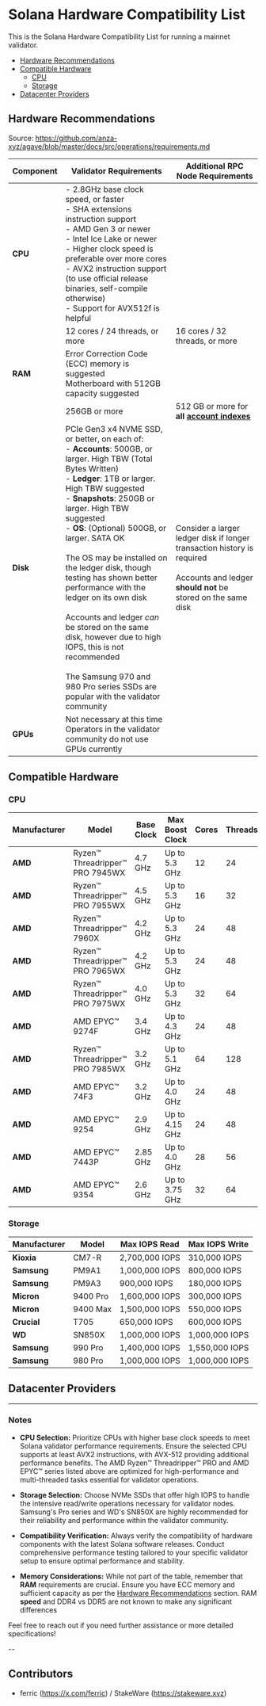 # Solana Hardware Compatibility List

This is the Solana Hardware Compatibility List for running a mainnet validator.

- [Hardware Recommendations](#hardware-recommendations)
- [Compatible Hardware](#compatible-hardware)
  - [CPU](#cpu)
  - [Storage](#storage)
- [Datacenter Providers](#datacenter-providers)
  
## Hardware Recommendations

Source: https://github.com/anza-xyz/agave/blob/master/docs/src/operations/requirements.md

| Component | Validator Requirements | Additional RPC Node Requirements |
|-----------|------------------------|----------------------------------|
| **CPU**   | - 2.8GHz base clock speed, or faster<br />- SHA extensions instruction support<br />- AMD Gen 3 or newer<br />- Intel Ice Lake or newer<br />- Higher clock speed is preferable over more cores<br />- AVX2 instruction support (to use official release binaries, self-compile otherwise)<br />- Support for AVX512f is helpful | |
|           | 12 cores / 24 threads, or more | 16 cores / 32 threads, or more |
| **RAM**   | Error Correction Code (ECC) memory is suggested<br />Motherboard with 512GB capacity suggested | |
|           | 256GB or more | 512 GB or more for **all [account indexes](https://docs.solanalabs.com/operations/setup-an-rpc-node#account-indexing)** |
| **Disk**  | PCIe Gen3 x4 NVME SSD, or better, on each of:<br />- **Accounts**: 500GB, or larger. High TBW (Total Bytes Written)<br />- **Ledger**: 1TB or larger. High TBW suggested<br />- **Snapshots**: 250GB or larger. High TBW suggested<br />- **OS**: (Optional) 500GB, or larger. SATA OK<br /><br />The OS may be installed on the ledger disk, though testing has shown better performance with the ledger on its own disk<br /><br />Accounts and ledger *can* be stored on the same disk, however due to high IOPS, this is not recommended<br /><br />The Samsung 970 and 980 Pro series SSDs are popular with the validator community | Consider a larger ledger disk if longer transaction history is required<br /><br />Accounts and ledger **should not** be stored on the same disk |
| **GPUs**  | Not necessary at this time<br />Operators in the validator community do not use GPUs currently | |

## Compatible Hardware

### CPU

| Manufacturer | Model                              | Base Clock | Max Boost Clock | Cores | Threads | Default TDP |
|--------------|------------------------------------|------------|----------------|-------|---------|-------------|
| **AMD**      | Ryzen™ Threadripper™ PRO 7945WX    | 4.7 GHz    | Up to 5.3 GHz   | 12    | 24      | 350W        |
| **AMD**      | Ryzen™ Threadripper™ PRO 7955WX    | 4.5 GHz    | Up to 5.3 GHz   | 16    | 32      | 350W        |
| **AMD**      | Ryzen™ Threadripper™ 7960X         | 4.2 GHz    | Up to 5.3 GHz   | 24    | 48      | 350W        |
| **AMD**      | Ryzen™ Threadripper™ PRO 7965WX    | 4.2 GHz    | Up to 5.3 GHz   | 24    | 48      | 350W        |
| **AMD**      | Ryzen™ Threadripper™ PRO 7975WX    | 4.0 GHz    | Up to 5.3 GHz   | 32    | 64      | 350W        |
| **AMD**      | AMD EPYC™ 9274F                    | 3.4 GHz    | Up to 4.3 GHz   | 24    | 48      | 320W        |
| **AMD**      | Ryzen™ Threadripper™ PRO 7985WX    | 3.2 GHz    | Up to 5.1 GHz   | 64    | 128     | 350W        |
| **AMD**      | AMD EPYC™ 74F3                     | 3.2 GHz    | Up to 4.0 GHz   | 24    | 48      | 240W        |
| **AMD**      | AMD EPYC™ 9254                     | 2.9 GHz    | Up to 4.15 GHz  | 24    | 48      | 200W        |
| **AMD**      | AMD EPYC™ 7443P                    | 2.85 GHz   | Up to 4.0 GHz   | 28    | 56      | 200W        |
| **AMD**      | AMD EPYC™ 9354                     | 2.6 GHz    | Up to 3.75 GHz  | 32    | 64      | 280W        |


### Storage

| Manufacturer | Model      | Max IOPS Read | Max IOPS Write |
|--------------|------------|---------------|----------------|
| **Kioxia**   | CM7-R      | 2,700,000 IOPS | 310,000 IOPS   |
| **Samsung**  | PM9A1      | 1,000,000 IOPS | 800,000 IOPS   |
| **Samsung**  | PM9A3      | 900,000 IOPS   | 180,000 IOPS   |
| **Micron**   | 9400 Pro   | 1,600,000 IOPS | 300,000 IOPS   |
| **Micron**   | 9400 Max   | 1,500,000 IOPS | 550,000 IOPS   |
| **Crucial**  | T705       | 650,000 IOPS   | 600,000 IOPS   |
| **WD**       | SN850X     | 1,000,000 IOPS | 1,000,000 IOPS |
| **Samsung**  | 990 Pro    | 1,400,000 IOPS | 1,550,000 IOPS |
| **Samsung**  | 980 Pro    | 1,000,000 IOPS | 1,000,000 IOPS |

## Datacenter Providers

---

### Notes

- **CPU Selection:** Prioritize CPUs with higher base clock speeds to meet Solana validator performance requirements. Ensure the selected CPU supports at least AVX2 instructions, with AVX-512 providing additional performance benefits. The AMD Ryzen™ Threadripper™ PRO and AMD EPYC™ series listed above are optimized for high-performance and multi-threaded tasks essential for validator operations.

- **Storage Selection:** Choose NVMe SSDs that offer high IOPS to handle the intensive read/write operations necessary for validator nodes. Samsung's Pro series and WD's SN850X are highly recommended for their reliability and performance within the validator community.

- **Compatibility Verification:** Always verify the compatibility of hardware components with the latest Solana software releases. Conduct comprehensive performance testing tailored to your specific validator setup to ensure optimal performance and stability.

- **Memory Considerations:** While not part of the table, remember that **RAM** requirements are crucial. Ensure you have ECC memory and sufficient capacity as per the [Hardware Recommendations](#hardware-recommendations) section. RAM **speed** and DDR4 vs DDR5 are not known to make any significant differences 

Feel free to reach out if you need further assistance or more detailed specifications!

--

## Contributors

- ferric (https://x.com/ferric) / StakeWare (https://stakeware.xyz)
